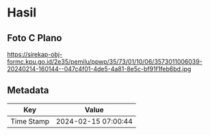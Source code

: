 # Hasil

## Foto C Plano

https://sirekap-obj-formc.kpu.go.id/2e35/pemilu/ppwp/35/73/01/10/06/3573011006039-20240214-160144--047c4f01-4de5-4a81-8e5c-bf91f1feb6bd.jpg


## Metadata

| Key        | Value               |
| ---------- | ------------------- |
| Time Stamp | 2024-02-15 07:00:44 |




